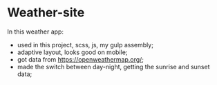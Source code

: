 # Weather-site
In this weather app: 
- used in this project, scss, js, my gulp assembly;
- adaptive layout, looks good on mobile;
- got data from https://openweathermap.org/;
- made the switch between day-night, getting the sunrise and sunset data;

